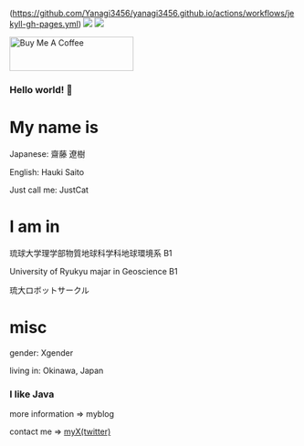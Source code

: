 (https://github.com/Yanagi3456/yanagi3456.github.io/actions/workflows/jekyll-gh-pages.yml)
![](https://img.shields.io/badge/gender-X-blueviolet)
![](https://img.shields.io/badge/Language-Java-yellow)

<a href="https://www.buymeacoffee.com/JustCat3456" target="_blank"><img src="https://cdn.buymeacoffee.com/buttons/v2/default-yellow.png" alt="Buy Me A Coffee" style="height: 60px !important;width: 217px !important;" ></a>



### Hello world! 👋 

# My name is
Japanese: 齋藤 遼樹 

English: Hauki Saito

Just call me: JustCat



# I am in

琉球大学理学部物質地球科学科地球環境系 B1

University of Ryukyu majar in Geoscience B1

琉大ロボットサークル




# misc

gender: Xgender

living in: Okinawa, Japan



### I like Java

more information => myblog

contact me => [myX(twitter)](https://x.com/JustCat3456)
